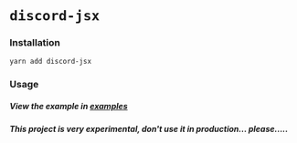 # `discord-jsx`

### Installation

```shell script
yarn add discord-jsx
```

### Usage

##### View the example in [examples](examples/index.tsx)

##### This project is very experimental, don't use it in production... please.....
